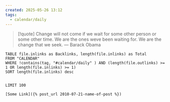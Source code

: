 ```yaml
---
created: 2025-05-26 13:12
tags:
  - calendar/daily
---
```


> [!quote] Change will not come if we wait for some other person or some other time. We are the ones weve been waiting for. We are the change that we seek.
> — Barack Obama



```dataview
TABLE file.inlinks as Backlinks, length(file.inlinks) as Total 
FROM "CALENDAR"
WHERE !contains(tag, "#calendar/daily" ) AND (length(file.outlinks) >= 1 OR length(file.inlinks) >= 1)
SORT length(file.inlinks) desc


LIMIT 100
```



```
[Some Link]({% post_url 2010-07-21-name-of-post %})
```

